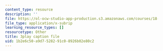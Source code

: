 ```yaml
---
content_type: resource
description: ''
file: https://ol-ocw-studio-app-production.s3.amazonaws.com/courses/18-01sc-single-variable-calculus-fall-2010/1b2e6c50a9d7528291c08926b02e80c2_Bv9kVDcj7yo.vtt
file_type: application/x-subrip
learning_resource_types: []
resourcetype: Other
title: 3play caption file
uid: 1b2e6c50-a9d7-5282-91c0-8926b02e80c2
---
```

